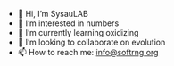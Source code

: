 - 👋 Hi, I’m SysauLAB
- 👀 I’m interested in numbers
- 🌱 I’m currently learning oxidizing
- 💞️ I’m looking to collaborate on evolution
- 📫 How to reach me: info@softrng.org

<!---
sysaulab/sysaulab is a ✨ special ✨ repository because its `README.md` (this file) appears on your GitHub profile.
You can click the Preview link to take a look at your changes.
--->
